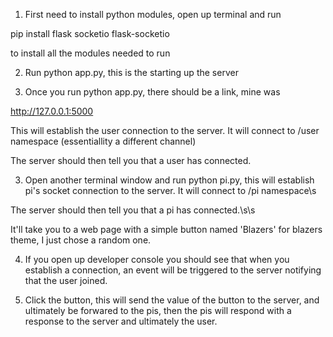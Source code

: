 1. First need to install python modules, open up terminal and run

 pip install flask socketio flask-socketio

 to install all the modules needed to run

2. Run python app.py, this is the starting up the server

3. Once you run python app.py, there should be a link, mine was

 http://127.0.0.1:5000
 
 This will establish the user connection to the server. It will connect to /user namespace (essentiallity a different channel)

 The server should then tell you that a user has connected.

3. Open another terminal window and run python pi.py, this will establish pi's socket connection to the server.
 It will connect to /pi namespace\s

 The server should then tell you that a pi has connected.\s\s

 It'll take you to a web page with a simple button named 'Blazers' for blazers theme, I just chose a random one.

4. If you open up developer console you should see that when you establish a connection, an event
 will be triggered to the server notifying that the user joined. 

5. Click the button, this will send the value of the button to the server,
 and ultimately be forwared to the pis, then the pis will respond with a response
 to the server and ultimately the user.